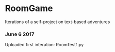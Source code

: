 # RoomGame
Iterations of a self-project on text-based adventures

### June 6 2017
Uploaded first interation: RoomTest1.py
